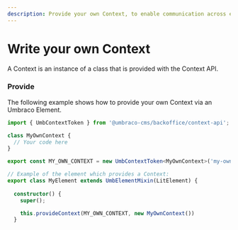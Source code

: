 ```yaml
---
description: Provide your own Context, to enable communication across extensions
---
```


# Write your own Context

A Context is an instance of a class that is provided with the Context API.

### Provide

The following example shows how to provide your own Context via an Umbraco Element.

```typescript
import { UmbContextToken } from '@umbraco-cms/backoffice/context-api';

class MyOwnContext {
  // Your code here
}

export const MY_OWN_CONTEXT = new UmbContextToken<MyOwnContext>('my-own-context')

// Example of the element which provides a Context:
export class MyElement extends UmbElementMixin(LitElement) {
  
  constructor() {
    super();

    this.provideContext(MY_OWN_CONTEXT, new MyOwnContext())
  }
```
